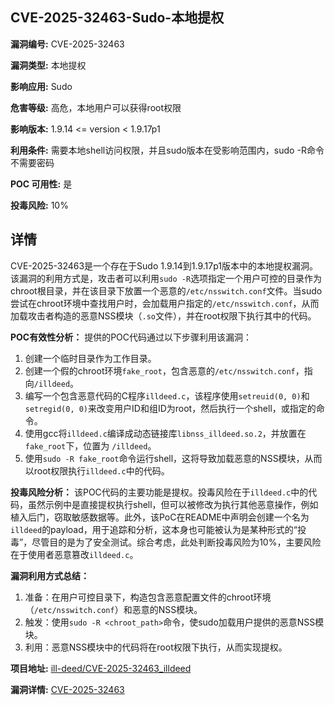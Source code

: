 ## CVE-2025-32463-Sudo-本地提权

**漏洞编号:** CVE-2025-32463

**漏洞类型:** 本地提权

**影响应用:** Sudo

**危害等级:** 高危，本地用户可以获得root权限

**影响版本:** 1.9.14 <= version < 1.9.17p1

**利用条件:** 需要本地shell访问权限，并且sudo版本在受影响范围内，sudo -R命令不需要密码

**POC 可用性:** 是

**投毒风险:** 10%

## 详情

CVE-2025-32463是一个存在于Sudo 1.9.14到1.9.17p1版本中的本地提权漏洞。该漏洞的利用方式是，攻击者可以利用`sudo -R`选项指定一个用户可控的目录作为chroot根目录，并在该目录下放置一个恶意的`/etc/nsswitch.conf`文件。当sudo尝试在chroot环境中查找用户时，会加载用户指定的`/etc/nsswitch.conf`，从而加载攻击者构造的恶意NSS模块（`.so`文件），并在root权限下执行其中的代码。 

**POC有效性分析：**
提供的POC代码通过以下步骤利用该漏洞：
1.  创建一个临时目录作为工作目录。
2.  创建一个假的chroot环境`fake_root`，包含恶意的`/etc/nsswitch.conf`，指向`/illdeed`。
3.  编写一个包含恶意代码的C程序`illdeed.c`，该程序使用`setreuid(0, 0)`和`setregid(0, 0)`来改变用户ID和组ID为root，然后执行一个shell，或指定的命令。
4.  使用gcc将`illdeed.c`编译成动态链接库`libnss_illdeed.so.2`，并放置在`fake_root`下，位置为 `/illdeed`。
5.  使用`sudo -R fake_root`命令运行shell，这将导致加载恶意的NSS模块，从而以root权限执行`illdeed.c`中的代码。

**投毒风险分析：**
该POC代码的主要功能是提权。投毒风险在于`illdeed.c`中的代码，虽然示例中是直接提权执行shell，但可以被修改为执行其他恶意操作，例如植入后门，窃取敏感数据等。此外，该PoC在README中声明会创建一个名为`illdeed`的payload，用于追踪和分析，这本身也可能被认为是某种形式的“投毒”，尽管目的是为了安全测试。综合考虑，此处判断投毒风险为10%，主要风险在于使用者恶意篡改`illdeed.c`。

**漏洞利用方式总结：**
1.  准备：在用户可控目录下，构造包含恶意配置文件的chroot环境（`/etc/nsswitch.conf`）和恶意的NSS模块。
2.  触发：使用`sudo -R <chroot_path>`命令，使sudo加载用户提供的恶意NSS模块。
3.  利用：恶意NSS模块中的代码将在root权限下执行，从而实现提权。

**项目地址:** [ill-deed/CVE-2025-32463_illdeed](https://github.com/ill-deed/CVE-2025-32463_illdeed)

**漏洞详情:** [CVE-2025-32463](https://nvd.nist.gov/vuln/detail/CVE-2025-32463)
